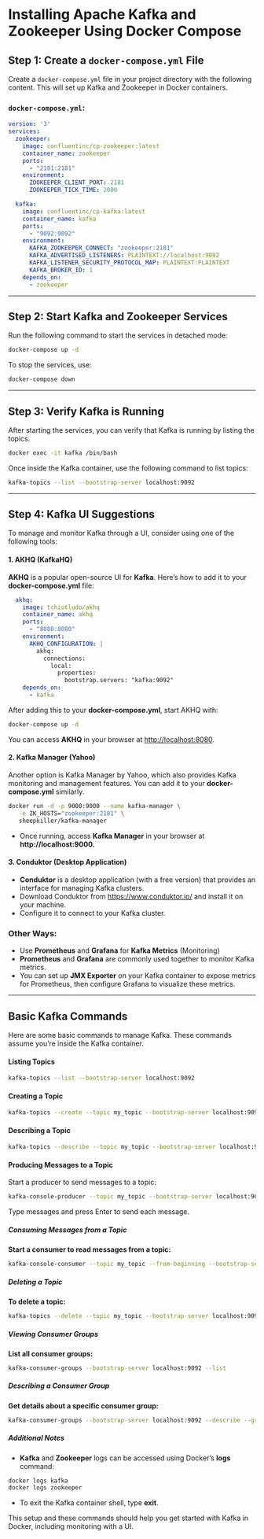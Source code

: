 # Installing Apache Kafka and Zookeeper Using Docker Compose

## Step 1: Create a `docker-compose.yml` File
Create a `docker-compose.yml` file in your project directory with the following content. This will set up Kafka and Zookeeper in Docker containers.

### `docker-compose.yml`:

```yaml
version: '3'
services:
  zookeeper:
    image: confluentinc/cp-zookeeper:latest
    container_name: zookeeper
    ports:
      - "2181:2181"
    environment:
      ZOOKEEPER_CLIENT_PORT: 2181
      ZOOKEEPER_TICK_TIME: 2000

  kafka:
    image: confluentinc/cp-kafka:latest
    container_name: kafka
    ports:
      - "9092:9092"
    environment:
      KAFKA_ZOOKEEPER_CONNECT: "zookeeper:2181"
      KAFKA_ADVERTISED_LISTENERS: PLAINTEXT://localhost:9092
      KAFKA_LISTENER_SECURITY_PROTOCOL_MAP: PLAINTEXT:PLAINTEXT
      KAFKA_BROKER_ID: 1
    depends_on:
      - zookeeper

```

---

## Step 2: Start Kafka and Zookeeper Services
Run the following command to start the services in detached mode:
```bash
docker-compose up -d

```
To stop the services, use:
```bash
docker-compose down

```

---

## Step 3: Verify Kafka is Running
After starting the services, you can verify that Kafka is running by listing the topics.
```bash
docker exec -it kafka /bin/bash

```

Once inside the Kafka container, use the following command to list topics:
```bash
kafka-topics --list --bootstrap-server localhost:9092

```

---

## Step 4: Kafka UI Suggestions
To manage and monitor Kafka through a UI, consider using one of the following tools:

#### 1. AKHQ (KafkaHQ)
**AKHQ** is a popular open-source UI for **Kafka**. Here’s how to add it to your **docker-compose.yml** file:
```yaml
  akhq:
    image: tchiotludo/akhq
    container_name: akhq
    ports:
      - "8080:8080"
    environment:
      AKHQ_CONFIGURATION: |
        akhq:
          connections:
            local:
              properties:
                bootstrap.servers: "kafka:9092"
    depends_on:
      - kafka

```

After adding this to your **docker-compose.yml**, start AKHQ with:
```bash
docker-compose up -d

```
You can access **AKHQ** in your browser at [http://localhost:8080](http://localhost:8080).

#### 2. Kafka Manager (Yahoo)
Another option is Kafka Manager by Yahoo, which also provides Kafka monitoring and management features. You can add it to your **docker-compose.yml** similarly.
```bash
docker run -d -p 9000:9000 --name kafka-manager \
   -e ZK_HOSTS="zookeeper:2181" \
   sheepkiller/kafka-manager

```

- Once running, access **Kafka Manager** in your browser at **http://localhost:9000.**

#### 3. Conduktor (Desktop Application)
- **Conduktor** is a desktop application (with a free version) that provides an interface for managing Kafka clusters.
- Download Conduktor from https://www.conduktor.io/ and install it on your machine.
- Configure it to connect to your Kafka cluster.


### Other Ways:
- Use **Prometheus** and **Grafana** for **Kafka Metrics** (Monitoring)
- **Prometheus** and **Grafana** are commonly used together to monitor Kafka metrics.
- You can set up **JMX Exporter** on your Kafka container to expose metrics for Prometheus, then configure Grafana to visualize these metrics.

---

## Basic Kafka Commands
Here are some basic commands to manage Kafka. These commands assume you’re inside the Kafka container.

#### Listing Topics
```bash
kafka-topics --list --bootstrap-server localhost:9092

```

#### Creating a Topic
```bash
kafka-topics --create --topic my_topic --bootstrap-server localhost:9092 --partitions 1 --replication-factor 1

```

#### Describing a Topic
```bash
kafka-topics --describe --topic my_topic --bootstrap-server localhost:9092

```

#### Producing Messages to a Topic
Start a producer to send messages to a topic:
```bash
kafka-console-producer --topic my_topic --bootstrap-server localhost:9092

```

Type messages and press Enter to send each message.

##### Consuming Messages from a Topic
**Start a consumer to read messages from a topic:**

```bash
kafka-console-consumer --topic my_topic --from-beginning --bootstrap-server localhost:9092

```

##### Deleting a Topic
**To delete a topic:**
```bash
kafka-topics --delete --topic my_topic --bootstrap-server localhost:9092

```

##### Viewing Consumer Groups
**List all consumer groups:**
```bash
kafka-consumer-groups --bootstrap-server localhost:9092 --list

```

##### Describing a Consumer Group
**Get details about a specific consumer group:**
```bash
kafka-consumer-groups --bootstrap-server localhost:9092 --describe --group <group_name>

```
##### Additional Notes
- **Kafka** and **Zookeeper** logs can be accessed using Docker’s **logs** command:
```bash
docker logs kafka
docker logs zookeeper

```
- To exit the Kafka container shell, type **exit**.

This setup and these commands should help you get started with Kafka in Docker, including monitoring with a UI.
